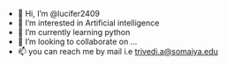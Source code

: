 - 👋 Hi, I’m @lucifer2409
- 👀 I’m interested in Artificial intelligence
- 🌱 I’m currently learning python 
- 💞️ I’m looking to collaborate on ...
- 📫 you can reach me by mail i.e trivedi.a@somaiya.edu

<!---
lucifer2409/lucifer2409 is a ✨ special ✨ repository because its `README.md` (this file) appears on your GitHub profile.
You can click the Preview link to take a look at your changes.
--->
